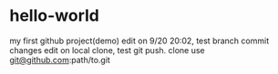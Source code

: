 # hello-world
my first github project(demo)
edit on 9/20 20:02, test branch commit changes
edit on local clone, test git push.
clone use git@github.com:path/to.git

